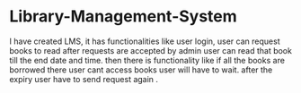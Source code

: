 # Library-Management-System
I have created LMS, it has functionalities like user login, user can request books to read after requests are accepted by admin user can read that book till the end date and time. then there is functionality like if all the books are borrowed there user cant access books user will have to wait. after the expiry user have to send request again . 

